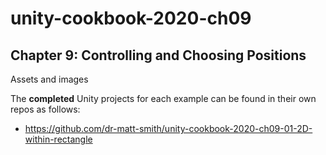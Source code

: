 # unity-cookbook-2020-ch09

## Chapter 9: Controlling and Choosing Positions

Assets and images

The **completed** Unity projects for each example can be found in their own repos as follows:

- https://github.com/dr-matt-smith/unity-cookbook-2020-ch09-01-2D-within-rectangle


